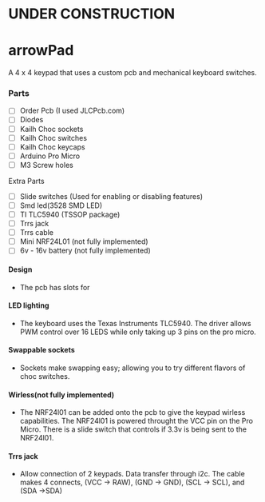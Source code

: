# UNDER CONSTRUCTION
# arrowPad
A 4 x 4 keypad that uses a custom pcb and mechanical keyboard switches.


### Parts
- [ ] Order Pcb (I used JLCPcb.com)
- [ ] Diodes
- [ ] Kailh Choc sockets
- [ ] Kailh Choc switches
- [ ] Kailh Choc keycaps
- [ ] Arduino Pro Micro
- [ ] M3 Screw holes

Extra Parts
- [ ] Slide switches (Used for enabling or disabling features)
- [ ] Smd led(3528 SMD LED)
- [ ] TI TLC5940 (TSSOP package)
- [ ] Trrs jack 
- [ ] Trrs cable 
- [ ] Mini NRF24L01 (not fully implemented)
- [ ] 6v - 16v battery (not fully implemented)
#### Design
- The pcb has slots for 


#### LED lighting
- The keyboard uses the Texas Instruments TLC5940. The driver allows PWM control over 16 LEDS while only taking up 3 pins on the pro micro. 


#### Swappable sockets
- Sockets make swapping easy; allowing you to try different flavors of choc switches.


#### Wirless(not fully implemented)
- The NRF24l01 can be added onto the pcb to give the keypad wirless capabilities. The NRF24l01 is powered throught the VCC pin on the Pro Micro. There is a slide switch that controls if 3.3v is being sent to the NRF24l01.

#### Trrs jack
- Allow connection of 2 keypads. Data transfer through i2c. The cable makes 4 connects, (VCC -> RAW), (GND -> GND), (SCL -> SCL), and (SDA ->SDA) 
